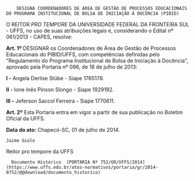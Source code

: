         DESIGNA COORDENADORES DE ÁREA DE GESTÃO DE PROCESSOS EDUCACIONAIS DO PROGRAMA INSTITUCIONAL DE BOLSA DE INICIAÇÃO À DOCÊNCIA (PIBID)  

O REITOR *PRO TEMPORE* DA UNIVERSIDADE FEDERAL DA FRONTEIRA SUL - UFFS, no uso de suas atribuições legais e, considerando o Edital nº 061/2013 - CAPES, resolve:

 **Art. 1º** DESIGNAR os Coordenadores de Área de Gestão de Processos Educacionais do PIBID/UFFS, com competências definidas pelo "Regulamento do Programa Institucional de Bolsa de Iniciação à Docência", aprovado pela Portaria nº 096, de 18 de julho de 2013:

 **I -** Angela Derlise Stübe - Siape 1765178.

 **II -** Ione Inês Pinson Slongo - Siape 1929192.

 **III -** Jeferson Saccol Ferreira - Siape 1770611.

 **Art. 2º** Esta Portaria entra em vigor a partir de sua publicação no Boletim Oficial da UFFS.

  

   **Data do ato:** Chapecó-SC, 01 de julho de 2014.   
 

    Jaime Giolo   
 Reitor pro tempore da UFFS 

      Documento Histórico  [PORTARIA Nº 752/GR/UFFS/2014](https://www.uffs.edu.br/atos-normativos/portaria/gr/2014-0752/@@download/documento_historico)     
      